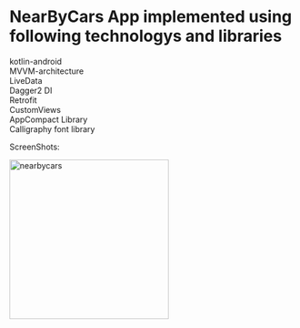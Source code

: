 # NearByCars App implemented using following technologys and libraries

kotlin-android <br>
MVVM-architecture<br>
LiveData<br>
Dagger2 DI<br>
Retrofit<br>
CustomViews<br>
AppCompact Library<br>
Calligraphy font library<br>


ScreenShots:
<p >
  <img src="https://user-images.githubusercontent.com/2506261/48632060-3f4fff00-e9c0-11e8-9392-c1ea37678b70.gif" width="280" title="nearbycars">
 </p > 
